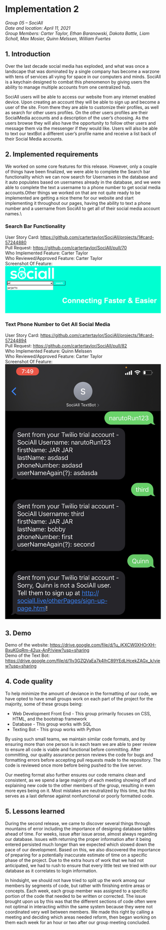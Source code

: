# Implementation 2

*Group 05 – SociAll*\
*Date and location: April 11, 2021*\
*Group Members: Carter Taylor, Ethan Baranowski, Dakota Battle, Liam Scholl, Max Mosier, Quinn Melssen, William Fuertes*

## 1. Introduction
Over the last decade social media has exploded, and what was once a landscape that was dominated by a single company has become a warzone with tens of services all vying for space in our computers and minds. SociAll is a keychain designed to combat this phenomenon by giving users the ability to manage multiple accounts from one centralized hub. 

SociAll users will be able to access our website from any internet enabled device. Upon creating an account they will be able to sign up and become a user of the site. From there they are able to customize their profiles, as well as search for other users profiles. On the other users profiles are their SocialMedia accounts and a description of the user’s choosing. As the users browse they will also have the opportunity to follow other users and message them via the messenger if they would like. Users will also be able to text our textBot a different user’s profile name and receive a list back of their Social Media accounts.

## 2. Implemented requirements
We worked on some core features for this release. However, only a couple of things have been finalized, we were able to complete the Search bar functionality which we can now search for Usernames in the database and it auto populates based on usernames already in the database, and we were able to complete the text a username to a phone number to get social media accounts.Other things we worked on that are not quite ready to be implemented are getting a nice theme for our website and start implementing it throughout our pages, having the ability to text a phone number and a username from SociAll to get all of their social media account names.\ 
### Search Bar Functionality
User Story Card:
https://github.com/cartertaylor/SociAll/projects/1#card-57244880 \
Pull Request:
https://github.com/cartertaylor/SociAll/pull/70 \
Who Implemented Feature: Carter Taylor\
Who Reviewed/Approved Feature: Carter Taylor\
Screenshot Of Feature:\
![](./images/search_bar_implementation.png)

### Text Phone Number to Get All Social Media
User Story Card:
https://github.com/cartertaylor/SociAll/projects/1#card-57244894 \
Pull Request:
https://github.com/cartertaylor/SociAll/pull/82 \
Who Implemented Feature: Quinn Melssen\
Who Reviewed/Approved Feature: Carter Taylor\
Screenshot Of Feature:\
![](./images/textbot_implementation.png)

## 3. Demo
Demo of the website: https://drive.google.com/file/d/1u_jKXCW0XHOrXH-BxuKGqRm-42ux-AnP/view?usp=sharing \
Demo of the Text Bot: https://drive.google.com/file/d/1Iv3GZQVaEa7k4IhC89YEdLHcekZAGx_k/view?usp=sharing

## 4. Code quality
To help minimize the amount of deviance in the formatting of our code, we have opted to have small groups work on each part of the project for the majority, some of these groups being:
* Web Development Front End - This group primarily focuses on CSS, HTML, and the bootstrap framework
* Database - This group works with SQL
* Texting Bot - This group works with Python

By using such small teams, we maintain similar code formats, and by ensuring more than one person is in each team we are able to peer review to ensure all code is viable and functional before committing. After committing, our quality assurance person reviews the code for bugs and formatting errors before accepting pull requests made to the repository. The code is reviewed once more before being pushed to the live server.

Our meeting format also further ensures our code remains clean and consistent, as we spend a large majority of each meeting showing off and explaining new code to the other members of the group, resulting in even more eyes being on it. Most mistakes are neutralized by this time, but this serves as a last defense against nonfunctional or poorly formatted code.

## 5. Lessons learned
During the second release, we came to discover several things through mountains of error including the importance of designing database tables ahead of time. For weeks, issue after issue arose, almost always regarding our database. Issues with returning the proper information after it being entered persisted much longer than we expected which slowed down the pace of our development. Based on this, we also discovered the importance of preparing for a potentially inaccurate estimate of time on a specific phase of the project. Due to the extra hours of work that we had not anticipated, we had to rush to ensure that every little test we tried with our database as it correlates to login information.

In hindsight, we should not have tried to split up the work among our members by segments of code, but rather with finishing entire areas or concepts. Each week, each group member was assigned to a specific portion of the code that needed to be written or corrected. The issue brought upon us by this was that the different sections of code often were not optimal in interacting within the same system because they were not coordinated very well between members. We made this right by calling a meeting and deciding which areas needed reform, then began working on them each week for an hour or two after our group meeting concluded.
